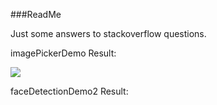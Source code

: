 ###ReadMe

Just some answers to stackoverflow questions.

imagePickerDemo Result:



![](https://github.com/KrisYu/stackoverflow/blob/master/imagePickerDemo/imgePickerDemo.gif?raw=gif)



faceDetectionDemo2 Result:

